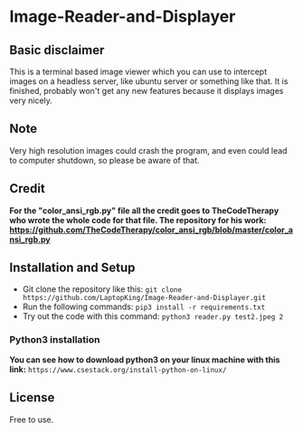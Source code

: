 # Image-Reader-and-Displayer
## Basic disclaimer

This is a terminal based image viewer which you can use to intercept images on a headless server, like ubuntu server or something like that. It is finished, probably won't get any new features because it displays images very nicely.

## Note

Very high resolution images could crash the program, and even could lead to computer shutdown, so please be aware of that.


## Credit

**For the "color_ansi_rgb.py" file all the credit goes to TheCodeTherapy who wrote the whole code for that file. The repository for his work: https://github.com/TheCodeTherapy/color_ansi_rgb/blob/master/color_ansi_rgb.py**

## Installation and Setup

- Git clone the repository like this: ```git clone https://github.com/LaptopKing/Image-Reader-and-Displayer.git```
- Run the following commands: ```pip3 install -r requirements.txt```
- Try out the code with this command: ```python3 reader.py test2.jpeg 2```

### Python3 installation
**You can see how to download python3 on your linux machine with this link:** ```https://www.csestack.org/install-python-on-linux/```

## License

Free to use.
